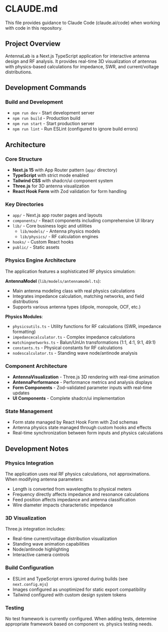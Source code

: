 # CLAUDE.md

This file provides guidance to Claude Code (claude.ai/code) when working with code in this repository.

## Project Overview
AntennaLab is a Next.js TypeScript application for interactive antenna design and RF analysis. It provides real-time 3D visualization of antennas with physics-based calculations for impedance, SWR, and current/voltage distributions.

## Development Commands

### Build and Development
- `npm run dev` - Start development server
- `npm run build` - Production build 
- `npm run start` - Start production server
- `npm run lint` - Run ESLint (configured to ignore build errors)

## Architecture

### Core Structure
- **Next.js 15** with App Router pattern (`app/` directory)
- **TypeScript** with strict mode enabled
- **Tailwind CSS** with shadcn/ui component system
- **Three.js** for 3D antenna visualization
- **React Hook Form** with Zod validation for form handling

### Key Directories
- `app/` - Next.js app router pages and layouts
- `components/` - React components including comprehensive UI library
- `lib/` - Core business logic and utilities
  - `lib/models/` - Antenna physics models
  - `lib/physics/` - RF calculation engines
- `hooks/` - Custom React hooks
- `public/` - Static assets

### Physics Engine Architecture
The application features a sophisticated RF physics simulation:

**AntennaModel** (`lib/models/antennamodel.ts`):
- Main antenna modeling class with real physics calculations
- Integrates impedance calculation, matching networks, and field distributions
- Supports various antenna types (dipole, monopole, OCF, etc.)

**Physics Modules**:
- `physicsutils.ts` - Utility functions for RF calculations (SWR, impedance formatting)
- `impedancecalculator.ts` - Complex impedance calculations
- `matchingnetworks.ts` - Balun/UnUn transformations (1:1, 4:1, 9:1, 49:1)
- `constants.ts` - Physical constants for RF calculations
- `nodescalculator.ts` - Standing wave node/antinode analysis

### Component Architecture
- **AntennaVisualization** - Three.js 3D rendering with real-time animation
- **AntennaPerformance** - Performance metrics and analysis displays
- **Form Components** - Zod-validated parameter inputs with real-time updates
- **UI Components** - Complete shadcn/ui implementation

### State Management
- Form state managed by React Hook Form with Zod schemas
- Antenna physics state managed through custom hooks and effects
- Real-time synchronization between form inputs and physics calculations

## Development Notes

### Physics Integration
The application uses real RF physics calculations, not approximations. When modifying antenna parameters:
- Length is converted from wavelengths to physical meters
- Frequency directly affects impedance and resonance calculations  
- Feed position affects impedance and antenna classification
- Wire diameter impacts characteristic impedance

### 3D Visualization
Three.js integration includes:
- Real-time current/voltage distribution visualization
- Standing wave animation capabilities
- Node/antinode highlighting
- Interactive camera controls

### Build Configuration
- ESLint and TypeScript errors ignored during builds (see `next.config.mjs`)
- Images configured as unoptimized for static export compatibility
- Tailwind configured with custom design system tokens

### Testing
No test framework is currently configured. When adding tests, determine appropriate framework based on component vs. physics testing needs.
